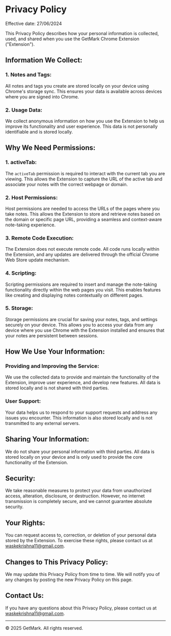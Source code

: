# Privacy Policy

Effective date: 27/06/2024

This Privacy Policy describes how your personal information is collected, used, and shared when you use the GetMark Chrome Extension ("Extension").

## Information We Collect:

### 1. Notes and Tags:
All notes and tags you create are stored locally on your device using Chrome's storage sync. This ensures your data is available across devices where you are signed into Chrome.

### 2. Usage Data:
We collect anonymous information on how you use the Extension to help us improve its functionality and user experience. This data is not personally identifiable and is stored locally.

## Why We Need Permissions:

### 1. activeTab:
The `activeTab` permission is required to interact with the current tab you are viewing. This allows the Extension to capture the URL of the active tab and associate your notes with the correct webpage or domain.

### 2. Host Permissions:
Host permissions are needed to access the URLs of the pages where you take notes. This allows the Extension to store and retrieve notes based on the domain or specific page URL, providing a seamless and context-aware note-taking experience.

### 3. Remote Code Execution:
The Extension does not execute remote code. All code runs locally within the Extension, and any updates are delivered through the official Chrome Web Store update mechanism.

### 4. Scripting:
Scripting permissions are required to insert and manage the note-taking functionality directly within the web pages you visit. This enables features like creating and displaying notes contextually on different pages.

### 5. Storage:
Storage permissions are crucial for saving your notes, tags, and settings securely on your device. This allows you to access your data from any device where you use Chrome with the Extension installed and ensures that your notes are persistent between sessions.

## How We Use Your Information:

### Providing and Improving the Service:
We use the collected data to provide and maintain the functionality of the Extension, improve user experience, and develop new features. All data is stored locally and is not shared with third parties.

### User Support:
Your data helps us to respond to your support requests and address any issues you encounter. This information is also stored locally and is not transmitted to any external servers.

## Sharing Your Information:
We do not share your personal information with third parties. All data is stored locally on your device and is only used to provide the core functionality of the Extension.

## Security:
We take reasonable measures to protect your data from unauthorized access, alteration, disclosure, or destruction. However, no internet transmission is completely secure, and we cannot guarantee absolute security.

## Your Rights:
You can request access to, correction, or deletion of your personal data stored by the Extension. To exercise these rights, please contact us at [waskekrishna11@gmail.com](mailto:waskekrishna11@gmail.com).

## Changes to This Privacy Policy:
We may update this Privacy Policy from time to time. We will notify you of any changes by posting the new Privacy Policy on this page.

## Contact Us:
If you have any questions about this Privacy Policy, please contact us at [waskekrishna11@gmail.com](mailto:waskekrishna11@gmail.com).

---

&copy; 2025 GetMark. All rights reserved.
